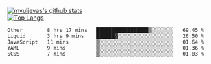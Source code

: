 [![mvuljevas's github stats](https://github-readme-stats.vercel.app/api?username=mvuljevas&show_icons=true&theme=dracula)](https://www.mvuljevas.com)
<br>
[![Top Langs](https://github-readme-stats.vercel.app/api/top-langs/?username=mvuljevas&theme=dracula)](https://www.mvuljevas.com)

<!--START_SECTION:waka-->
```text
Other        8 hrs 17 mins   █████████████████▒░░░░░░░   69.45 % 
Liquid       3 hrs 9 mins    ██████▓░░░░░░░░░░░░░░░░░░   26.50 % 
JavaScript   11 mins         ▒░░░░░░░░░░░░░░░░░░░░░░░░   01.64 % 
YAML         9 mins          ▒░░░░░░░░░░░░░░░░░░░░░░░░   01.36 % 
SCSS         7 mins          ▒░░░░░░░░░░░░░░░░░░░░░░░░   01.03 % 
```
<!--END_SECTION:waka-->
